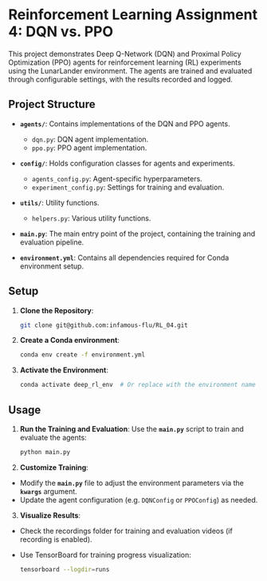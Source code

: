 # Reinforcement Learning Assignment 4: DQN vs. PPO

This project demonstrates Deep Q-Network (DQN) and Proximal Policy Optimization (PPO) agents for reinforcement learning (RL) experiments using the LunarLander environment. The agents are trained and evaluated through configurable settings, with the results recorded and logged.

## Project Structure

- **`agents/`**: Contains implementations of the DQN and PPO agents.
  - `dqn.py`: DQN agent implementation.
  - `ppo.py`: PPO agent implementation.

- **`config/`**: Holds configuration classes for agents and experiments.
  - `agents_config.py`: Agent-specific hyperparameters.
  - `experiment_config.py`: Settings for training and evaluation.

- **`utils/`**: Utility functions.
  - `helpers.py`: Various utility functions.

- **`main.py`**: The main entry point of the project, containing the training and evaluation pipeline.

- **`environment.yml`**: Contains all dependencies required for Conda environment setup.

## Setup

1. **Clone the Repository**:
   ```bash
   git clone git@github.com:infamous-flu/RL_04.git
   ```

2. **Create a Conda environment**:
    ```bash
    conda env create -f environment.yml
    ```

3. **Activate the Environment**:
    ```bash
    conda activate deep_rl_env  # Or replace with the environment name in the YAML file
    ```

## Usage

1. **Run the Training and Evaluation**:
Use the **`main.py`** script to train and evaluate the agents:
    ```bash
    python main.py
    ```

2. **Customize Training**:
- Modify the **`main.py`** file to adjust the environment parameters via the **`kwargs`** argument.
- Update the agent configuration (e.g. `DQNConfig` or `PPOConfig`) as needed.

3. **Visualize Results**:
- Check the recordings folder for training and evaluation videos (if recording is enabled).
- Use TensorBoard for training progress visualization:

    ```bash
    tensorboard --logdir=runs
    ```
